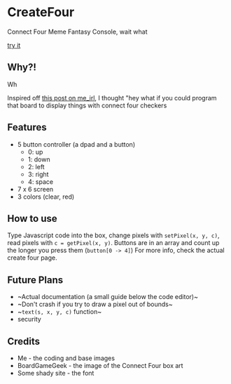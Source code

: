 # CreateFour
Connect Four Meme Fantasy Console, wait what

[try it](https://thev360.github.io/CreateFour/)

## Why?!
Wh

Inspired off [this post on me_irl](https://www.reddit.com/7uu7wg/), I thought "hey what if you could program that board to display things with connect four checkers

## Features
* 5 button controller (a dpad and a button)
	* 0: up
	* 1: down
	* 2: left
	* 3: right
	* 4: space
* 7 x 6 screen
* 3 colors (clear, red)

## How to use
Type Javascript code into the box, change pixels with `setPixel(x, y, c)`, read pixels with `c = getPixel(x, y)`.
Buttons are in an array and count up the longer you press them (`button[0 -> 4]`)
For more info, check the actual create four page.

## Future Plans
* ~Actual documentation (a small guide below the code editor)~
* ~Don't crash if you try to draw a pixel out of bounds~
* ~`text(s, x, y, c)` function~
* security

## Credits
* Me - the coding and base images
* BoardGameGeek - the image of the Connect Four box art
* Some shady site - the font
